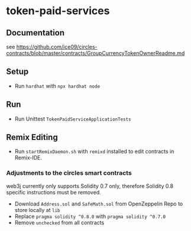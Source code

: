 # token-paid-services

## Documentation

see https://github.com/ice09/circles-contracts/blob/master/contracts/GroupCurrencyTokenOwnerReadme.md

## Setup

* Run `hardhat` with `npx hardhat node`

## Run

* Run Unittest `TokenPaidServiceApplicationTests`

## Remix Editing

* Run `startRemixDaemon.sh` with `remixd` installed to edit contracts in Remix-IDE.

### Adjustments to the circles smart contracts

web3j currently only supports Solidity 0.7 only, therefore Solidity 0.8 specific instructions must be removed.

* Download `Address.sol` and `SafeMath.sol` from OpenZeppelin Repo to store locally at `lib`
* Replace `pragma solidity ^0.8.0` with `pragma solidity ^0.7.0`
* Remove `unchecked` from all contracts
